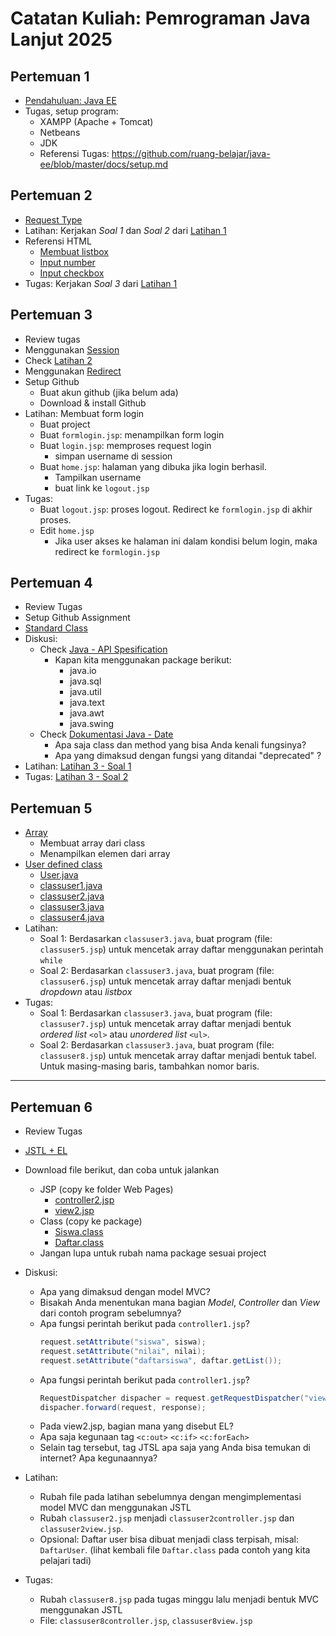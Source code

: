 # Catatan Kuliah: Pemrograman Java Lanjut 2025

## Pertemuan 1
- [Pendahuluan: Java EE](docs/res/Java%20EE%20-%20Pertemuan%201.pptx)
- Tugas, setup program:
  - XAMPP (Apache + Tomcat)
  - Netbeans
  - JDK 
  - Referensi Tugas: https://github.com/ruang-belajar/java-ee/blob/master/docs/setup.md
  

## Pertemuan 2
- [Request Type](docs/request.md)
- Latihan: Kerjakan _Soal 1_ dan _Soal 2_ dari [Latihan 1](latihan/latihan-01.md)
- Referensi HTML
  - [Membuat listbox](https://tutorasr.blogspot.com/2017/03/membuat-listbox-di-html-dengan-mudah.html)
  - [Input number](https://sko.dev/referensi/html/input-number-di-html)
  - [Input checkbox](https://sko.dev/referensi/html/form-input-checkbox)
- Tugas: Kerjakan _Soal 3_ dari [Latihan 1](latihan/latihan-01.md)


## Pertemuan 3
- Review tugas
- Menggunakan [Session](docs/session.md)
- Check [Latihan 2](latihan/latihan-02.md)
- Menggunakan [Redirect](docs/redirect.md)
- Setup Github
  - Buat akun github (jika belum ada)
  - Download & install Github
- Latihan: Membuat form login
  - Buat project 
  - Buat `formlogin.jsp`: menampilkan form login
  - Buat `login.jsp`: memproses request login
    - simpan username di session
  - Buat `home.jsp`: halaman yang dibuka jika login berhasil.
    - Tampilkan username
    - buat link ke `logout.jsp`
- Tugas:
  - Buat `logout.jsp`: proses logout. Redirect ke `formlogin.jsp` di akhir proses.
  - Edit `home.jsp`
    - Jika user akses ke halaman ini dalam kondisi belum login, maka redirect ke `formlogin.jsp`
  
## Pertemuan 4
- Review Tugas
- Setup Github Assignment
- [Standard Class](docs/standard-class.md)
- Diskusi:
  - Check [Java - API Spesification]((https://docs.oracle.com/javase/8/docs/api/overview-summary.html))
    - Kapan kita menggunakan package berikut:
      - java.io
      - java.sql
      - java.util
      - java.text
      - java.awt
      - java.swing
  - Check [Dokumentasi Java - Date](https://docs.oracle.com/javase/8/docs/api/java/util/Date.html)
    - Apa saja class dan method yang bisa Anda kenali fungsinya?
    - Apa yang dimaksud dengan fungsi yang ditandai "deprecated" ?
- Latihan: [Latihan 3 - Soal 1](latihan/latihan-03.md)
- Tugas: [Latihan 3 - Soal 2](latihan/latihan-03.md)

## Pertemuan 5
- [Array](docs/10-array.md)
  - Membuat array dari class
  - Menampilkan elemen dari array
- [User defined class](docs/user-defined-class.md)
  - [User.java](src/User.java)
  - [classuser1.java](src/classuser1.jsp)
  - [classuser2.java](src/classuser2.jsp)
  - [classuser3.java](src/classuser3.jsp)
  - [classuser4.java](src/classuser4.jsp)
- Latihan:
  - Soal 1: Berdasarkan `classuser3.java`, buat program (file: `classuser5.jsp`) untuk mencetak array daftar menggunakan perintah `while`
  - Soal 2: Berdasarkan `classuser3.java`, buat program (file: `classuser6.jsp`) untuk mencetak array daftar menjadi bentuk _dropdown_ atau _listbox_
- Tugas:
  - Soal 1: Berdasarkan `classuser3.java`, buat program (file: `classuser7.jsp`) untuk mencetak array daftar menjadi bentuk _ordered list_ `<ol>` atau _unordered list_ `<ul>`.
  - Soal 2: Berdasarkan `classuser3.java`, buat program (file: `classuser8.jsp`) untuk mencetak array daftar menjadi bentuk tabel. Untuk masing-masing baris, tambahkan nomor baris.

---
    
## Pertemuan 6
- Review Tugas
- [JSTL + EL](docs/jstl-el.md)
- Download file berikut, dan coba untuk jalankan
  - JSP (copy ke folder Web Pages)
    - [controller2.jsp](https://github.com/ruang-belajar/java-ee/blob/master/src/controller2.jsp)
    - [view2.jsp](https://github.com/ruang-belajar/java-ee/blob/master/src/view2.jsp)
  - Class (copy ke package)
    - [Siswa.class](https://github.com/ruang-belajar/java-ee/blob/master/src/Siswa.class)
    - [Daftar.class](https://github.com/ruang-belajar/java-ee/blob/master/src/Daftar.class)
  - Jangan lupa untuk rubah nama package sesuai project

- Diskusi:
  - Apa yang dimaksud dengan model MVC?
  - Bisakah Anda menentukan mana bagian _Model_, _Controller_ dan _View_ dari contoh program sebelumnya?
  - Apa fungsi perintah berikut pada `controller1.jsp`?
    ```java
    request.setAttribute("siswa", siswa);
    request.setAttribute("nilai", nilai);
    request.setAttribute("daftarsiswa", daftar.getList());
    ```
  - Apa fungsi perintah berikut pada `controller1.jsp`?
    ```java
    RequestDispatcher dispacher = request.getRequestDispatcher("view2.jsp");
    dispacher.forward(request, response);
    ```
  - Pada view2.jsp, bagian mana yang disebut EL?
  - Apa saja kegunaan tag `<c:out>` `<c:if>` `<c:forEach>`
  - Selain tag tersebut, tag JTSL apa saja yang Anda bisa temukan di internet? Apa kegunaannya?
- Latihan:
  - Rubah file pada latihan sebelumnya dengan mengimplementasi model MVC dan menggunakan JSTL
  - Rubah `classuser2.jsp` menjadi `classuser2controller.jsp` dan `classuser2view.jsp`.
  - Opsional: Daftar user bisa dibuat menjadi class terpisah, misal: `DaftarUser`. (lihat kembali file `Daftar.class` pada contoh yang kita pelajari tadi)
- Tugas:
  - Rubah `classuser8.jsp` pada tugas minggu lalu menjadi bentuk MVC menggunakan JSTL
  - File: `classuser8controller.jsp`, `classuser8view.jsp`


